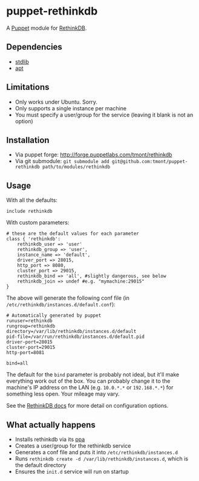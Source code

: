 # puppet-rethinkdb
A [Puppet](https://puppetlabs.com/) module for
[RethinkDB](http://www.rethinkdb.com/).

## Dependencies
* [stdlib](https://github.com/puppetlabs/puppetlabs-stdlib)
* [apt](https://github.com/puppetlabs/puppetlabs-apt)

## Limitations
* Only works under Ubuntu. Sorry.
* Only supports a single instance per machine
* You must specify a user/group for the service (leaving it
  blank is not an option)

## Installation
* Via puppet forge: http://forge.puppetlabs.com/tmont/rethinkdb
* Via git submodule: `git submodule add git@github.com:tmont/puppet-rethinkdb path/to/modules/rethinkdb`

## Usage
With all the defaults:

```puppet
include rethinkdb
```

With custom parameters:

```puppet
# these are the default values for each parameter
class { 'rethinkdb':
	rethinkdb_user => 'user'
	rethinkdb_group => 'user',
	instance_name => 'default',
	driver_port => 28015,
	http_port => 8080,
	cluster_port => 29015,
	rethinkdb_bind => 'all', #slightly dangerous, see below
	rethinkdb_join => undef #e.g. "mymachine:29015"
}
```
The above will generate the following conf file
(in `/etc/rethinkdb/instances.d/default.conf`):

```
# Automatically generated by puppet
runuser=rethinkdb
rungroup=rethinkdb
directory=/var/lib/rethinkdb/instances.d/default
pid-file=/var/run/rethinkdb/instances.d/default.pid
driver-port=28015
cluster-port=29015
http-port=8081

bind=all
```

The default for the `bind` parameter is probably not ideal, but it'll
make everything work out of the box. You can probably change it to the
machine's IP address on the LAN (e.g. `10.0.*.*` or `192.168.*.*`) for
something less open. Your mileage may vary.

See the [RethinkDB docs](http://www.rethinkdb.com/docs/guides/startup/)
for more detail on configuration options.


## What actually happens
* Installs rethinkdb via its [ppa](http://www.rethinkdb.com/docs/install/)
* Creates a user/group for the rethinkdb service
* Generates a conf file and puts it into `/etc/rethinkdb/instances.d`
* Runs `rethinkdb create -d /var/lib/rethinkdb/instances.d`, which is
  the default directory
* Ensures the `init.d` service will run on startup

